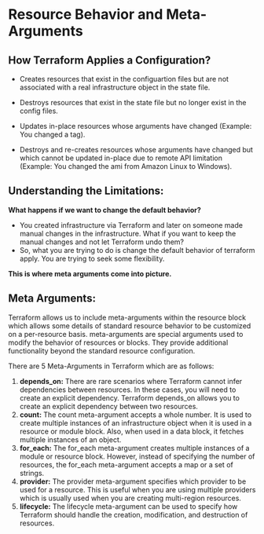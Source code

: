 # Resource Behavior and Meta-Arguments

## How Terraform Applies a Configuration?

* Creates resources that exist in the configuartion files but are not associated with a real infrastructure object in the state file.

* Destroys resources that exist in the state file but no longer exist in the config files.

* Updates in-place resources whose arguments have changed (Example: You changed a tag).

* Destroys and re-creates resources whose arguments have changed but which cannot be updated in-place due to remote API limitation (Example: You changed the ami from Amazon Linux to Windows).


## Understanding the Limitations:

**What happens if we want to change the default behavior?**

* You created infrastructure via Terraform and later on someone made manual changes in the infrastructure. What if you want to keep the manual changes and not let Terraform undo them?
* So, what you are trying to do is change the default behavior of terraform apply. You are trying to seek some flexibility.

**This is where meta arguments come into picture.**

## Meta Arguments:
Terraform allows us to include meta-arguments within the resource block which allows some details of standard resource behavior to be customized on a per-resource basis. meta-arguments are special arguments used to modify the behavior of resources or blocks. They provide additional functionality beyond the standard resource configuration.

There are 5 Meta-Arguments in Terraform which are as follows:
1. **depends_on:**
   There are rare scenarios where Terraform cannot infer dependencies between resources. In these cases, you will need to create an explicit dependency. Terraform depends_on allows you to create an explicit dependency between two resources.
2. **count:**
   The count meta-argument accepts a whole number. It is used to create multiple instances of an infrastructure object when it is used in a resource or module block. Also, when used in a data block, it fetches multiple instances of an object.
3. **for_each:**
   The for_each meta-argument creates multiple instances of a module or resource block. However, instead of specifying the number of resources, the for_each meta-argument accepts a map or a set of strings.
4. **provider:**
   The provider meta-argument specifies which provider to be used for a resource. This is useful when you are using multiple providers which is usually used when you are creating multi-region resources.
5. **lifecycle:**
    The lifecycle meta-argument can be used to specify how Terraform should handle the creation, modification, and destruction of resources.
